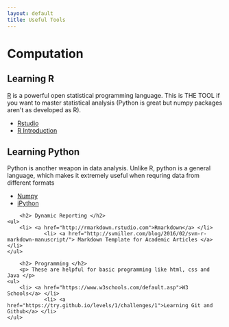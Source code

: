 ```yaml
---
layout: default
title: Useful Tools
---
```


<div class="post">
	<h1 class="pageTitle">Computation</h1>
	<h2> Learning R </h2>
        <p> <a href="https://www.r-project.org/">R</a> is a powerful open statistical programming language. This is THE TOOL if you 
want to master statistical analysis (Python is great but numpy packages aren't as developed as R).  </p>
	<ul>
		<li> <a href="https://www.rstudio.com/online-learning/">Rstudio</a> </li>
                <li> <a href= "https://cran.r-project.org/doc/manuals/r-release/R-intro.pdf"> R Introduction </a> </li>
  	</ul>

<h2> Learning Python </h2>
        <p> Python is another weapon in data analysis. Unlike R, python is a general language, which makes it extremely useful when
requring data from different formats </p>
	<ul>
  		<li> <a href="http://www.numpy.org/">Numpy</a> </li> 
                <li> <a href="http://ipython.org/">iPython</a> </li>
  	</ul>

        <h2> Dynamic Reporting </h2>
	<ul>
  		<li> <a href="http://rmarkdown.rstudio.com">Rmarkdown</a> </li>
                <li> <a href="http://svmiller.com/blog/2016/02/svm-r-markdown-manuscript/"> Markdown Template for Academic Articles </a> </li>
  	</ul>

        <h2> Programming </h2>
        <p> These are helpful for basic programming like html, css and Java </p>
	<ul>
  		<li> <a href="https://www.w3schools.com/default.asp">W3 Schools</a> </li> 
                <li> <a href="https://try.github.io/levels/1/challenges/1">Learning Git and Github</a> </li>
  	</ul>
        


</div>